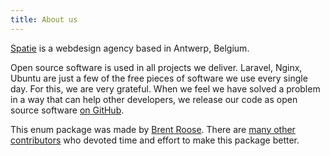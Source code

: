 ```yaml
---
title: About us
---
```


[Spatie](https://spatie.be) is a webdesign agency based in Antwerp, Belgium.

Open source software is used in all projects we deliver. Laravel, Nginx, Ubuntu are just a few of the free pieces of software we use every single day. For this, we are very grateful. 
When we feel we have solved a problem in a way that can help other developers, we release our code as open source software [on GitHub](https://spatie.be/opensource).

This enum package was made by [Brent Roose](https://github.com/brendt). There are [many other contributors](https://github.com/spatie/enum/graphs/contributors) who devoted time and effort to make this package better.
